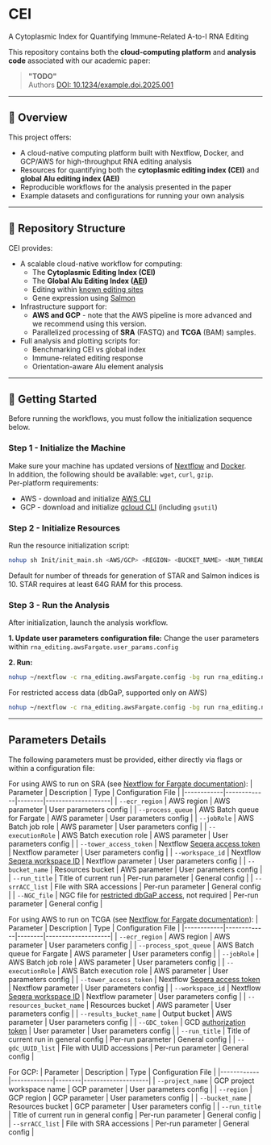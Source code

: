 # CEI
A Cytoplasmic Index for Quantifying Immune-Related A-to-I RNA Editing

This repository contains both the **cloud-computing platform** and **analysis code** associated with our academic paper:

> **"TODO"**  
> Authors
> [DOI: 10.1234/example.doi.2025.001](https://doi.org/10.1234/example.doi.2025.001)

---

## 🧬 Overview

This project offers:
- A cloud-native computing platform built with Nextflow, Docker, and GCP/AWS for high-throughput RNA editing analysis
- Resources for quantifying both the **cytoplasmic editing index (CEI)** and **global Alu editing index (AEI)**
- Reproducible workflows for the analysis presented in the paper
- Example datasets and configurations for running your own analysis

---

## 📁 Repository Structure
CEI provides:

- A scalable cloud-native workflow for computing:
  - The **Cytoplasmic Editing Index (CEI)**  
  - The **Global Alu Editing Index ([AEI](https://www.nature.com/articles/s41592-019-0610-9))**
  - Editing within [known editing sites](https://doi.org/10.1038/s41467-022-28841-4)
  - Gene expression using [Salmon](https://salmon.readthedocs.io/en/latest/salmon.html)
- Infrastructure support for:
  - **AWS and GCP** - note that the AWS pipeline is more advanced and we recommend using this version.
  - Parallelized processing of **SRA** (FASTQ) and **TCGA** (BAM) samples.
- Full analysis and plotting scripts for:
  - Benchmarking CEI vs global index
  - Immune-related editing response
  - Orientation-aware Alu element analysis

---

## 🚀 Getting Started

Before running the workflows, you must follow the initialization sequence below.

### Step 1 - Initialize the Machine
Make sure your machine has updated versions of [Nextflow](https://www.nextflow.io/docs/latest/install.html) and [Docker](https://docs.docker.com/engine/install/).    
In addition, the following should be available: `wget`, `curl`, `gzip`.     
Per-platform requirements:    
- AWS - download and initialize [AWS CLI](https://docs.aws.amazon.com/cli/latest/userguide/getting-started-install.html)      
- GCP - download and initialize [gcloud CLI](https://cloud.google.com/sdk/docs/install) (including `gsutil`)    

### Step 2 - Initialize Resources
Run the resource initialization script:
```bash
nohup sh Init/init_main.sh <AWS/GCP> <REGION> <BUCKET_NAME> <NUM_THREADS>  > init.out 2> init.err &
```
Default for number of threads for generation of STAR and Salmon indices is 10. STAR requires at least 64G RAM for this process.

### Step 3 - Run the Analysis
After initialization, launch the analysis workflow.

**1. Update user parameters configuration file:**
Change the user parameters within ``rna_editing.awsFargate.user_params.config``

**2. Run:**
```bash
nohup ~/nextflow -c rna_editing.awsFargate.config -bg run rna_editing.nf -profile <SE,stranded> --run_title <RUN_TITLE> --srrACC_list <SRR_LIST> > log.out 2> log.err &
```
For restricted access data (dbGaP, supported only on AWS)
```bash
nohup ~/nextflow -c rna_editing.awsFargate.config -bg run rna_editing.nf -profile <SE,stranded> --run_title <RUN_TITLE> --srrACC_list <SRR_LIST> --NGC_file <NGC_FILE> > log.out 2> log.err &
```

    
---
    
## Parameters Details
The following parameters must be provided, either directly via flags or within a configuration file:

For using AWS to run on SRA (see [Nextflow for Fargate documentation](https://www.nextflow.io/docs/latest/aws.html#aws-fargate)):
| Parameter  | Description | Type   | Configuration File |
|------------|-------------|--------|--------------------|
| `--ecr_region` | AWS region | AWS parameter | User parameters config |
| `--process_queue` | AWS Batch queue for Fargate | AWS parameter | User parameters config |
| `--jobRole` | AWS Batch job role | AWS parameter | User parameters config |
| `--executionRole` | AWS Batch execution role | AWS parameter | User parameters config |
| `--tower_access_token` | Nextflow [Seqera access token](https://www.nextflow.io/docs/latest/wave.html) | Nextflow parameter | User parameters config |
| `--workspace_id` | Nextflow [Seqera workspace ID](https://www.nextflow.io/docs/latest/wave.html) | Nextflow parameter | User parameters config |
| `--bucket_name` | Resources bucket | AWS parameter | User parameters config |
| `--run_title` | Title of current run | Per-run parameter | General config |
| `--srrACC_list` | File with SRA accessions | Per-run parameter | General config |
| `--NGC_file` | NGC file for [restricted dbGaP access](https://www.ncbi.nlm.nih.gov/sra/docs/sra-dbGAP-cloud-download/), not required | Per-run parameter | General config |

For using AWS to run on TCGA (see [Nextflow for Fargate documentation](https://www.nextflow.io/docs/latest/aws.html#aws-fargate)):
| Parameter  | Description | Type   | Configuration File |
|------------|-------------|--------|--------------------|
| `--ecr_region` | AWS region | AWS parameter | User parameters config |
| `--process_spot_queue` | AWS Batch queue for Fargate | AWS parameter | User parameters config |
| `--jobRole` | AWS Batch job role | AWS parameter | User parameters config |
| `--executionRole` | AWS Batch execution role | AWS parameter | User parameters config |
| `--tower_access_token` | Nextflow [Seqera access token](https://www.nextflow.io/docs/latest/wave.html) | Nextflow parameter | User parameters config |
| `--workspace_id` | Nextflow [Seqera workspace ID](https://www.nextflow.io/docs/latest/wave.html) | Nextflow parameter | User parameters config |
| `--resources_bucket_name` | Resources bucket | AWS parameter | User parameters config |
| `--results_bucket_name` | Output bucket | AWS parameter | User parameters config |
| `--GDC_token` | GCD [authorization token](https://docs.gdc.cancer.gov/Data/Data_Security/Data_Security/) | User parameter | User parameters config |
| `--run_title` | Title of current run in general config | Per-run parameter | General config |
| `--gdc_UUID_list` | File with UUID accessions | Per-run parameter | General config |

For GCP:
| Parameter  | Description | Type   | Configuration File |
|------------|-------------|--------|--------------------|
| `--project_name` | GCP project workspace name | GCP parameter | User parameters config |
| `--region` | GCP region | GCP parameter | User parameters config |
| `--bucket_name` | Resources bucket | GCP parameter | User parameters config |
| `--run_title` | Title of current run in general config | Per-run parameter | General config |
| `--srrACC_list` | File with SRA accessions | Per-run parameter | General config |



